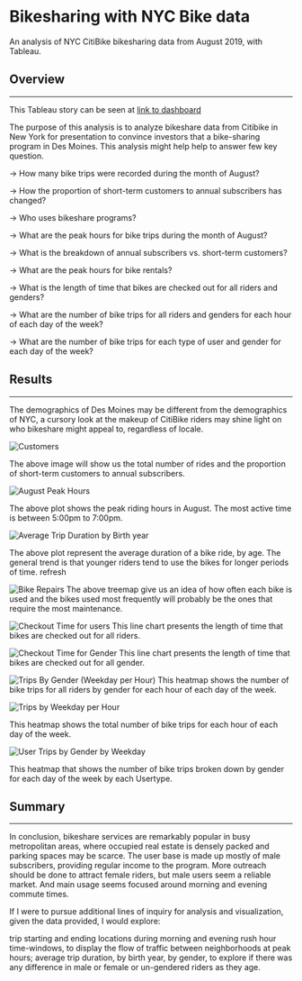 # Bikesharing with NYC Bike data

An analysis of NYC CitiBike bikesharing data from August 2019, with Tableau.

## Overview
-----------------------------------------------------------------------------------------------------------------------------------------------------------------------
This Tableau story can be seen at  [link to dashboard](https://public.tableau.com/app/profile/nensi.pandya/viz/bikesharings/Story2)
 
The purpose of this analysis is to analyze bikeshare data from Citibike in New York for presentation to convince investors that a bike-sharing program in Des Moines.
This analysis might help help to answer few key question.


  -> How many bike trips were recorded during the month of August?
  
  -> How the proportion of short-term customers to annual subscribers has changed?
  
  -> Who uses bikeshare programs?
  
  -> What are the peak hours for bike trips during the month of August?
  
  -> What is the breakdown of annual subscribers vs. short-term customers?
  
  -> What are the peak hours for bike rentals?
  
  -> What is the length of time that bikes are checked out for all riders and genders?
  
  -> What are the number of bike trips for all riders and genders for each hour of each day of the week?
  
  -> What are the number of bike trips for each type of user and gender for each day of the week?
  
 ## Results
 --------------------------------------------------------------------------------------------------------------------------------------------------------------------
The demographics of Des Moines may be different from the demographics of NYC, a cursory look at the makeup of CitiBike riders may shine light on who bikeshare might appeal to, regardless of locale.



![Customers](https://user-images.githubusercontent.com/107137215/191388412-116206b7-3d7c-42e0-a2db-0321c3a4f7ef.jpg)

The above image will show us the total number of rides and the proportion of short-term customers to annual subscribers.

![August Peak Hours](https://user-images.githubusercontent.com/107137215/191388954-2af8a820-fd35-4b10-985d-e5ad1cee09a3.jpg)

The above plot shows the peak riding hours in August. The most active time is between 5:00pm to 7:00pm.

![Average Trip Duration by Birth year](https://user-images.githubusercontent.com/107137215/191389284-68a99057-6ebf-43d3-9996-e9caff3e8b44.jpg)

The above plot represent the average duration of a bike ride, by age. The general trend is that younger riders tend to use the bikes for longer periods of time. 
refresh

![Bike Repairs](https://user-images.githubusercontent.com/107137215/191389295-2dc1cf3a-2fa7-481f-9d48-857cf21d876f.jpg)
The above treemap give us an idea of how often each bike is used and the bikes used most frequently will probably be the ones that require the most maintenance.

![Checkout Time for users](https://user-images.githubusercontent.com/107137215/191390328-424e6ccf-4e99-485e-996c-5667ec71bf87.jpg)
This line chart presents the length of time that bikes are checked out for all riders.

![Checkout Time for Gender](https://user-images.githubusercontent.com/107137215/191389306-b128948d-f031-4695-b547-4ccefd58a91c.jpg)
This line chart presents the length of time that bikes are checked out for all gender.

![Trips By Gender (Weekday per Hour)](https://user-images.githubusercontent.com/107137215/191390509-9557a950-8eb7-47d0-a068-ef62bdc299f3.jpg)
This heatmap shows the number of bike trips for all riders by gender for each hour of each day of the week.

![Trips by Weekday per Hour](https://user-images.githubusercontent.com/107137215/191390994-c83cf59b-358a-441f-b2da-5b0d2a8f6685.jpg)

This heatmap shows the total number of bike trips for each hour of each day of the week.

![User Trips by Gender by Weekday](https://user-images.githubusercontent.com/107137215/191391137-9387c6b8-e983-4d40-881b-956cf9482776.jpg)

This heatmap that shows the number of bike trips broken down by gender for each day of the week by each Usertype.

## Summary
---------------------------------------------------------------------------------------------------------------------------------------------------------------------

In conclusion, bikeshare services are remarkably popular in busy metropolitan areas, where occupied real estate is densely packed and parking spaces may be scarce. The user base is made up mostly of male subscribers, providing regular income to the program. More outreach should be done to attract female riders, but male users seem a reliable market. And main usage seems focused around morning and evening commute times.

If I were to pursue additional lines of inquiry for analysis and visualization, given the data provided, I would explore:

trip starting and ending locations during morning and evening rush hour time-windows, to display the flow of traffic between neighborhoods at peak hours;
average trip duration, by birth year, by gender, to explore if there was any difference in male or female or un-gendered riders as they age.


